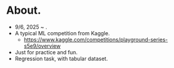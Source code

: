 # About.
- 9/6, 2025 ~ .
- A typical ML competition from Kaggle.
  - https://www.kaggle.com/competitions/playground-series-s5e9/overview
- Just for practice and fun.
- Regression task, with tabular dataset.
